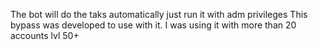 The bot will do the taks automatically just run it with adm privileges
This bypass was developed to use with it. I was using it with more than 20 accounts lvl 50+ 
